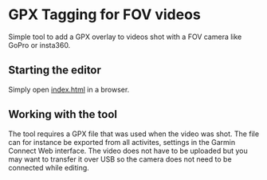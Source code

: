 # GPX Tagging for FOV videos
Simple tool to add a GPX overlay to videos shot
with a FOV camera like GoPro or insta360.

## Starting the editor
Simply open [index.html](index.html) in a browser.

## Working with the tool
The tool requires a GPX file that was used when the video was shot.
The file can for instance be exported from all
activites, settings in the Garmin Connect Web interface.
The video does not have to be uploaded but you may want to transfer
it over USB so the camera does not need to be connected while editing.

